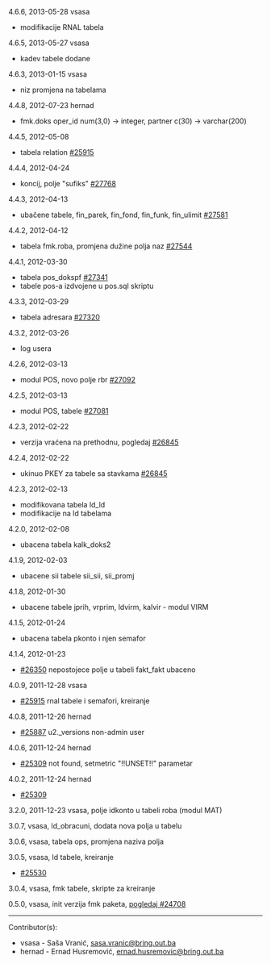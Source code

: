 4.6.6, 2013-05-28 vsasa

  - modifikacije RNAL tabela

4.6.5, 2013-05-27 vsasa

  - kadev tabele dodane

4.6.3, 2013-01-15 vsasa
  
  - niz promjena na tabelama

4.4.8, 2012-07-23 hernad

 - fmk.doks oper_id num(3,0) -> integer, partner c(30) -> varchar(200) 

4.4.5, 2012-05-08

 - tabela relation [#25915](http://redmine.bring.out.ba/issues/25915)

4.4.4, 2012-04-24

 - koncij, polje "sufiks" [#27768](http://redmine.bring.out.ba/issues/27768)

4.4.3, 2012-04-13

 - ubačene tabele, fin_parek, fin_fond, fin_funk, fin_ulimit [#27581](http://redmine.bring.out.ba/issues/27581)

4.4.2, 2012-04-12

 - tabela fmk.roba, promjena dužine polja naz [#27544](http://redmine.bring.out.ba/issues/27544)

4.4.1, 2012-03-30

 - tabela pos_dokspf [#27341](http://redmine.bring.out.ba/issues/27341)
 - tabele pos-a izdvojene u pos.sql skriptu

4.3.3, 2012-03-29

 - tabela adresara [#27320](http://redmine.bring.out.ba/issues/27320)

4.3.2, 2012-03-26

 - log usera

4.2.6, 2012-03-13

 - modul POS, novo polje rbr [#27092](http://redmine.bring.out.ba/issues/27092)

4.2.5, 2012-03-13

 - modul POS, tabele [#27081](http://redmine.bring.out.ba/issues/27081)

4.2.3, 2012-02-22

 - verzija vraćena na prethodnu, pogledaj [#26845](http://redmine.bring.out.ba/issues/26845)

4.2.4, 2012-02-22

 - ukinuo PKEY za tabele sa stavkama [#26845](http://redmine.bring.out.ba/issues/26845)

4.2.3, 2012-02-13

 - modifikovana tabela ld_ld
 - modifikacije na ld tabelama

4.2.0, 2012-02-08

 - ubacena tabela kalk_doks2

4.1.9, 2012-02-03

 - ubacene sii tabele sii_sii, sii_promj

4.1.8, 2012-01-30

 - ubacene tabele jprih, vrprim, ldvirm, kalvir - modul VIRM

4.1.5, 2012-01-24

 - ubacena tabela pkonto i njen semafor

4.1.4, 2012-01-23

 - [#26350](http://redmine.bring.out.ba/issues/26350) nepostojece polje u tabeli fakt_fakt ubaceno

4.0.9, 2011-12-28 vsasa

 - [#25915](http://redmine.bring.out.ba/issues/25915) rnal tabele i semafori, kreiranje

4.0.8, 2011-12-26 hernad

 - [#25887](http://redmine.bring.out.ba/issues/25887) u2._versions non-admin user

4.0.6, 2011-12-24 hernad

 - [#25309](http://redmine.bring.out.ba/issues/25309) not found, setmetric "!!UNSET!!" parametar

4.0.2, 2011-12-24 hernad

 - [#25309](http://redmine.bring.out.ba/issues/25309)

3.2.0, 2011-12-23 vsasa, polje idkonto u tabeli roba (modul MAT)

3.0.7, vsasa, ld_obracuni, dodata nova polja u tabelu

3.0.6, vsasa, tabela ops, promjena naziva polja

3.0.5, vsasa, ld tabele, kreiranje 

  - [#25530](http://redmine.bring.out.ba/issues/25530)

3.0.4, vsasa, fmk tabele, skripte za kreiranje

0.5.0, vsasa, init verzija fmk paketa, [pogledaj #24708](http://redmine.bring.out.ba/issues/24708)

----------------------------

Contributor(s):

* vsasa - Saša Vranić, sasa.vranic@bring.out.ba
* hernad - Ernad Husremović, ernad.husremovic@bring.out.ba
